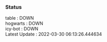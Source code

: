 ### Status


table : DOWN  
hogwarts : DOWN  
icy-bot : DOWN  
Latest Update : 2022-03-30 06:13:26.444634
